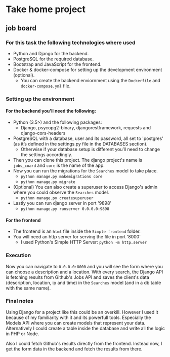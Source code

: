 # Take home project
## job board

### For this task the following technologies where used

 - Python and Django for the backend.
 - PostgreSQL for the required database.
 - Bootstrap and JavaScript for the frontend.
 - Docker & docker-compose for setting up the development environment (optional).
    - You can create the backend enviornment using the `Dockerfile` and `docker-compose.yml` file.

### Setting up the environment

#### For the backend you'll need the following:

- Python (3.5>) and the following packages:
    - Django, psycopg2-binary, djangorestframework, requests and django-cors-headers
- PostgreSQL with a database, user and its password, all set to 'postgres' (as it’s defined in the settings.py file in the DATABASES section).
    - Otherwise if your database setup is different you’ll need to change the settings accordingly. 
- Then you can clone this project. The django project's name is `jobs_coard` and `core` is the name of the app.
- Now you can run the migrations for the `Searches` model to take place. 
    - `python manage.py makemigrations core`
    - `python manage.py migrate`
- (Optional) You can also create a superuser to access Django's admin where you could observe the `Searches` model.
    - `python manage.py createsuperuser`
- Lastly you can run django server in port '9898' 
    - `python manage.py runserver 0.0.0.0:9898`

#### For the frontend

- The frontend is an `html` file inside the `Simple frontend` folder.
- You will need an http server for serving the file in port '8000'
    - I used Python's Simple HTTP Server: `python -m http.server`

### Execution

Now you can navigate to `0.0.0.0:8000` and you will see the form where you can choose a description and a location. With every search, the Django API is fetching results from Github's Jobs API and saves the client's data (description, location, ip and time) in the `Searches` model (and in a db table with the same name). 

### Final notes

Using Django for a project like this could be an overkill. However I used it because of my familiarity with it and its powerfull tools. Especially the Models API where you can create models that represent your data. Alternatively I could create a table inside the database and write all the logic in PHP or Node.

Also I could fetch Github's results directly from the frontend. Instead now, I get the form data in the backend and fetch the results from there.